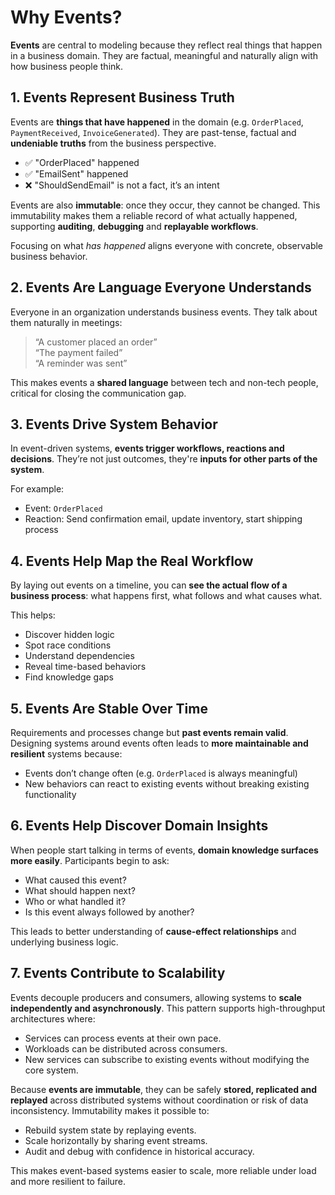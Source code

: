 # Why Events?

**Events** are central to modeling because they reflect real things that happen in a business domain. They are factual, meaningful and naturally align with how business people think.

## 1. Events Represent Business Truth

Events are **things that have happened** in the domain (e.g. `OrderPlaced`, `PaymentReceived`, `InvoiceGenerated`). They are past-tense, factual and **undeniable truths** from the business perspective.

- ✅ "OrderPlaced" happened  
- ✅ "EmailSent" happened  
- ❌ "ShouldSendEmail" is not a fact, it’s an intent  

Events are also **immutable**: once they occur, they cannot be changed. This immutability makes them a reliable record of what actually happened, supporting **auditing**, **debugging** and **replayable workflows**.

Focusing on what *has happened* aligns everyone with concrete, observable business behavior.

## 2. Events Are Language Everyone Understands

Everyone in an organization understands business events. They talk about them naturally in meetings:

> “A customer placed an order”  
> “The payment failed”  
> “A reminder was sent”

This makes events a **shared language** between tech and non-tech people, critical for closing the communication gap.

## 3. Events Drive System Behavior

In event-driven systems, **events trigger workflows, reactions and decisions**. They’re not just outcomes, they're **inputs for other parts of the system**.

For example:

- Event: `OrderPlaced`  
- Reaction: Send confirmation email, update inventory, start shipping process

## 4. Events Help Map the Real Workflow

By laying out events on a timeline, you can **see the actual flow of a business process**: what happens first, what follows and what causes what.

This helps:

- Discover hidden logic  
- Spot race conditions  
- Understand dependencies  
- Reveal time-based behaviors
- Find knowledge gaps

## 5. Events Are Stable Over Time

Requirements and processes change but **past events remain valid**. Designing systems around events often leads to **more maintainable and resilient** systems because:

- Events don’t change often (e.g. `OrderPlaced` is always meaningful)  
- New behaviors can react to existing events without breaking existing functionality

## 6. Events Help Discover Domain Insights

When people start talking in terms of events, **domain knowledge surfaces more easily**. Participants begin to ask:

- What caused this event?  
- What should happen next?  
- Who or what handled it?  
- Is this event always followed by another?

This leads to better understanding of **cause-effect relationships** and underlying business logic.

## 7. Events Contribute to Scalability

Events decouple producers and consumers, allowing systems to **scale independently and asynchronously**. This pattern supports high-throughput architectures where:

- Services can process events at their own pace.
- Workloads can be distributed across consumers.
- New services can subscribe to existing events without modifying the core system.

Because **events are immutable**, they can be safely **stored, replicated and replayed** across distributed systems without coordination or risk of data inconsistency. Immutability makes it possible to:

- Rebuild system state by replaying events.
- Scale horizontally by sharing event streams.
- Audit and debug with confidence in historical accuracy.

This makes event-based systems easier to scale, more reliable under load and more resilient to failure.
